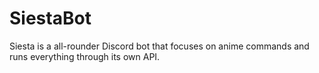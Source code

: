 # SiestaBot
Siesta is a all-rounder Discord bot that focuses on anime commands and runs everything through its own API.
